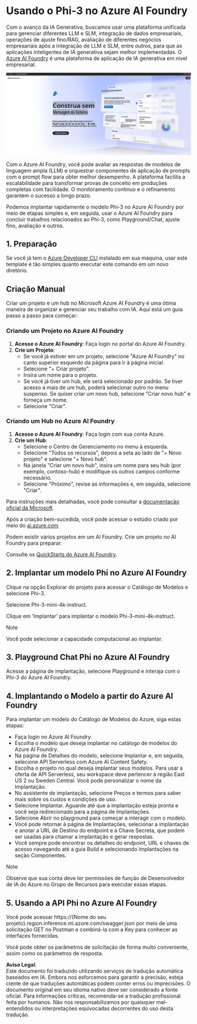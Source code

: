 # **Usando o Phi-3 no Azure AI Foundry**

Com o avanço da IA Generativa, buscamos usar uma plataforma unificada para gerenciar diferentes LLM e SLM, integração de dados empresariais, operações de ajuste fino/RAG, avaliação de diferentes negócios empresariais após a integração de LLM e SLM, entre outros, para que as aplicações inteligentes de IA generativa sejam melhor implementadas. O [Azure AI Foundry](https://ai.azure.com) é uma plataforma de aplicação de IA generativa em nível empresarial.

![aistudo](../../../../translated_images/aifoundry_home.ffa4fe13d11f26171097f8666a1db96ac0979ffa1adde80374c60d1136c7e1de.pt.png)

Com o Azure AI Foundry, você pode avaliar as respostas de modelos de linguagem ampla (LLM) e orquestrar componentes de aplicação de prompts com o prompt flow para obter melhor desempenho. A plataforma facilita a escalabilidade para transformar provas de conceito em produções completas com facilidade. O monitoramento contínuo e o refinamento garantem o sucesso a longo prazo.

Podemos implantar rapidamente o modelo Phi-3 no Azure AI Foundry por meio de etapas simples e, em seguida, usar o Azure AI Foundry para concluir trabalhos relacionados ao Phi-3, como Playground/Chat, ajuste fino, avaliação e outros.

## **1. Preparação**

Se você já tem o [Azure Developer CLI](https://learn.microsoft.com/azure/developer/azure-developer-cli/overview?WT.mc_id=aiml-138114-kinfeylo) instalado em sua máquina, usar este template é tão simples quanto executar este comando em um novo diretório.

## Criação Manual

Criar um projeto e um hub no Microsoft Azure AI Foundry é uma ótima maneira de organizar e gerenciar seu trabalho com IA. Aqui está um guia passo a passo para começar:

### Criando um Projeto no Azure AI Foundry

1. **Acesse o Azure AI Foundry**: Faça login no portal do Azure AI Foundry.
2. **Crie um Projeto**:
   - Se você já estiver em um projeto, selecione "Azure AI Foundry" no canto superior esquerdo da página para ir à página inicial.
   - Selecione "+ Criar projeto".
   - Insira um nome para o projeto.
   - Se você já tiver um hub, ele será selecionado por padrão. Se tiver acesso a mais de um hub, poderá selecionar outro no menu suspenso. Se quiser criar um novo hub, selecione "Criar novo hub" e forneça um nome.
   - Selecione "Criar".

### Criando um Hub no Azure AI Foundry

1. **Acesse o Azure AI Foundry**: Faça login com sua conta Azure.
2. **Crie um Hub**:
   - Selecione o Centro de Gerenciamento no menu à esquerda.
   - Selecione "Todos os recursos", depois a seta ao lado de "+ Novo projeto" e selecione "+ Novo hub".
   - Na janela "Criar um novo hub", insira um nome para seu hub (por exemplo, contoso-hub) e modifique os outros campos conforme necessário.
   - Selecione "Próximo", revise as informações e, em seguida, selecione "Criar".

Para instruções mais detalhadas, você pode consultar a [documentação oficial da Microsoft](https://learn.microsoft.com/azure/ai-studio/how-to/create-projects).

Após a criação bem-sucedida, você pode acessar o estúdio criado por meio do [ai.azure.com](https://ai.azure.com/)

Podem existir vários projetos em um AI Foundry. Crie um projeto no AI Foundry para preparar.

Consulte os [QuickStarts do Azure AI Foundry](https://learn.microsoft.com/azure/ai-studio/quickstarts/get-started-code).

## **2. Implantar um modelo Phi no Azure AI Foundry**

Clique na opção Explorar do projeto para acessar o Catálogo de Modelos e selecione Phi-3.

Selecione Phi-3-mini-4k-instruct.

Clique em 'Implantar' para implantar o modelo Phi-3-mini-4k-instruct.

> [!NOTE]
>
> Você pode selecionar a capacidade computacional ao implantar.

## **3. Playground Chat Phi no Azure AI Foundry**

Acesse a página de implantação, selecione Playground e interaja com o Phi-3 do Azure AI Foundry.

## **4. Implantando o Modelo a partir do Azure AI Foundry**

Para implantar um modelo do Catálogo de Modelos do Azure, siga estas etapas:

- Faça login no Azure AI Foundry.
- Escolha o modelo que deseja implantar no catálogo de modelos do Azure AI Foundry.
- Na página de Detalhes do modelo, selecione Implantar e, em seguida, selecione API Serverless com Azure AI Content Safety.
- Escolha o projeto no qual deseja implantar seus modelos. Para usar a oferta de API Serverless, seu workspace deve pertencer à região East US 2 ou Sweden Central. Você pode personalizar o nome da Implantação.
- No assistente de implantação, selecione Preços e termos para saber mais sobre os custos e condições de uso.
- Selecione Implantar. Aguarde até que a implantação esteja pronta e você seja redirecionado para a página de Implantações.
- Selecione Abrir no playground para começar a interagir com o modelo.
- Você pode retornar à página de Implantações, selecionar a implantação e anotar a URL de Destino do endpoint e a Chave Secreta, que podem ser usadas para chamar a implantação e gerar respostas.
- Você sempre pode encontrar os detalhes do endpoint, URL e chaves de acesso navegando até a guia Build e selecionando Implantações na seção Componentes.

> [!NOTE]
> Observe que sua conta deve ter permissões de função de Desenvolvedor de IA do Azure no Grupo de Recursos para executar essas etapas.

## **5. Usando a API Phi no Azure AI Foundry**

Você pode acessar https://{Nome do seu projeto}.region.inference.ml.azure.com/swagger.json por meio de uma solicitação GET no Postman e combiná-la com a Key para conhecer as interfaces fornecidas.

Você pode obter os parâmetros de solicitação de forma muito conveniente, assim como os parâmetros de resposta.

**Aviso Legal**:  
Este documento foi traduzido utilizando serviços de tradução automática baseados em IA. Embora nos esforcemos para garantir a precisão, esteja ciente de que traduções automáticas podem conter erros ou imprecisões. O documento original em seu idioma nativo deve ser considerado a fonte oficial. Para informações críticas, recomenda-se a tradução profissional feita por humanos. Não nos responsabilizamos por quaisquer mal-entendidos ou interpretações equivocadas decorrentes do uso desta tradução.